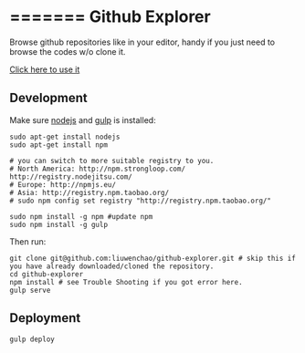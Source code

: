 =======
Github Explorer
=====

Browse github repositories like in your editor, handy if you just need to browse the codes w/o clone it.

[Click here to use it](http://liuwenchao.github.io/github-explorer/index.html)


## Development

Make sure [nodejs](http://nodejs.org) and [gulp](http://gulpjs.com) is installed:

```
sudo apt-get install nodejs
sudo apt-get install npm

# you can switch to more suitable registry to you.
# North America: http://npm.strongloop.com/ http://registry.nodejitsu.com/
# Europe: http://npmjs.eu/
# Asia: http://registry.npm.taobao.org/
# sudo npm config set registry "http://registry.npm.taobao.org/" 

sudo npm install -g npm #update npm
sudo npm install -g gulp
```

Then run:

```
git clone git@github.com:liuwenchao/github-explorer.git # skip this if you have already downloaded/cloned the repository.
cd github-explorer
npm install # see Trouble Shooting if you got error here.
gulp serve
```

## Deployment

```
gulp deploy
```
